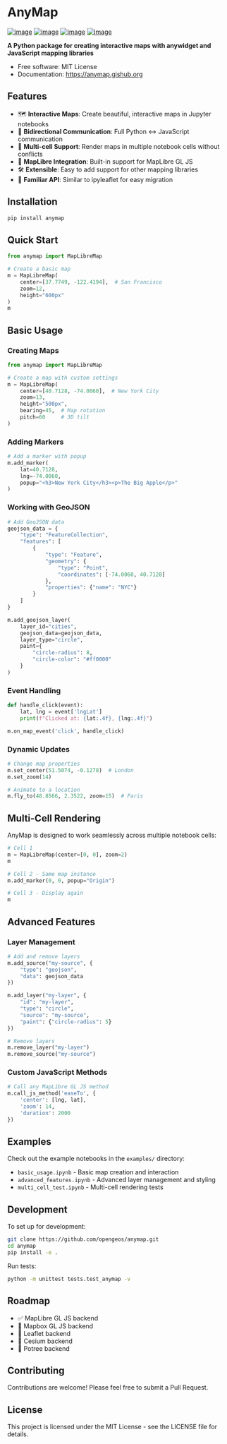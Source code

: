 # AnyMap

[![image](https://mybinder.org/badge_logo.svg)](https://mybinder.org/v2/gh/opengeos/anymap/HEAD)
[![image](https://colab.research.google.com/assets/colab-badge.svg)](https://colab.research.google.com/github/opengeos/anymap/blob/main)
[![image](https://img.shields.io/pypi/v/anymap.svg)](https://pypi.python.org/pypi/anymap)
[![image](https://img.shields.io/conda/vn/conda-forge/anymap.svg)](https://anaconda.org/conda-forge/anymap)

<!-- [![Docker Image](https://img.shields.io/badge/docker-opengeos%2Fanymap-blue?logo=docker)](https://hub.docker.com/r/opengeos/anymap/tags)     -->

**A Python package for creating interactive maps with anywidget and JavaScript mapping libraries**

-   Free software: MIT License
-   Documentation: https://anymap.gishub.org

## Features

-   🗺️ **Interactive Maps**: Create beautiful, interactive maps in Jupyter notebooks
-   🔄 **Bidirectional Communication**: Full Python ↔ JavaScript communication
-   📱 **Multi-cell Support**: Render maps in multiple notebook cells without conflicts
-   🎯 **MapLibre Integration**: Built-in support for MapLibre GL JS
-   🛠️ **Extensible**: Easy to add support for other mapping libraries
-   🚀 **Familiar API**: Similar to ipyleaflet for easy migration

## Installation

```bash
pip install anymap
```

## Quick Start

```python
from anymap import MapLibreMap

# Create a basic map
m = MapLibreMap(
    center=[37.7749, -122.4194],  # San Francisco
    zoom=12,
    height="600px"
)
m
```

## Basic Usage

### Creating Maps

```python
from anymap import MapLibreMap

# Create a map with custom settings
m = MapLibreMap(
    center=[40.7128, -74.0060],  # New York City
    zoom=13,
    height="500px",
    bearing=45,  # Map rotation
    pitch=60     # 3D tilt
)
```

### Adding Markers

```python
# Add a marker with popup
m.add_marker(
    lat=40.7128,
    lng=-74.0060,
    popup="<h3>New York City</h3><p>The Big Apple</p>"
)
```

### Working with GeoJSON

```python
# Add GeoJSON data
geojson_data = {
    "type": "FeatureCollection",
    "features": [
        {
            "type": "Feature",
            "geometry": {
                "type": "Point",
                "coordinates": [-74.0060, 40.7128]
            },
            "properties": {"name": "NYC"}
        }
    ]
}

m.add_geojson_layer(
    layer_id="cities",
    geojson_data=geojson_data,
    layer_type="circle",
    paint={
        "circle-radius": 8,
        "circle-color": "#ff0000"
    }
)
```

### Event Handling

```python
def handle_click(event):
    lat, lng = event['lngLat']
    print(f"Clicked at: {lat:.4f}, {lng:.4f}")

m.on_map_event('click', handle_click)
```

### Dynamic Updates

```python
# Change map properties
m.set_center(51.5074, -0.1278)  # London
m.set_zoom(14)

# Animate to a location
m.fly_to(48.8566, 2.3522, zoom=15)  # Paris
```

## Multi-Cell Rendering

AnyMap is designed to work seamlessly across multiple notebook cells:

```python
# Cell 1
m = MapLibreMap(center=[0, 0], zoom=2)
m

# Cell 2 - Same map instance
m.add_marker(0, 0, popup="Origin")

# Cell 3 - Display again
m
```

## Advanced Features

### Layer Management

```python
# Add and remove layers
m.add_source("my-source", {
    "type": "geojson",
    "data": geojson_data
})

m.add_layer("my-layer", {
    "id": "my-layer",
    "type": "circle",
    "source": "my-source",
    "paint": {"circle-radius": 5}
})

# Remove layers
m.remove_layer("my-layer")
m.remove_source("my-source")
```

### Custom JavaScript Methods

```python
# Call any MapLibre GL JS method
m.call_js_method('easeTo', {
    'center': [lng, lat],
    'zoom': 14,
    'duration': 2000
})
```

## Examples

Check out the example notebooks in the `examples/` directory:

-   `basic_usage.ipynb` - Basic map creation and interaction
-   `advanced_features.ipynb` - Advanced layer management and styling
-   `multi_cell_test.ipynb` - Multi-cell rendering tests

## Development

To set up for development:

```bash
git clone https://github.com/opengeos/anymap.git
cd anymap
pip install -e .
```

Run tests:

```bash
python -m unittest tests.test_anymap -v
```

## Roadmap

-   ✅ MapLibre GL JS backend
-   🔲 Mapbox GL JS backend
-   🔲 Leaflet backend
-   🔲 Cesium backend
-   🔲 Potree backend

## Contributing

Contributions are welcome! Please feel free to submit a Pull Request.

## License

This project is licensed under the MIT License - see the LICENSE file for details.
